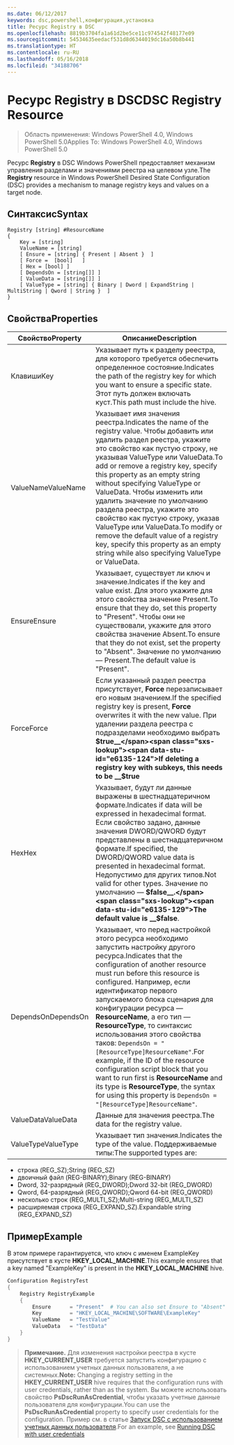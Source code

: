 ```yaml
---
ms.date: 06/12/2017
keywords: dsc,powershell,конфигурация,установка
title: Ресурс Registry в DSC
ms.openlocfilehash: 8819b3704fa1a61d2be5ce11c974542f48177e09
ms.sourcegitcommit: 54534635eedacf531d8d6344019dc16a50b8b441
ms.translationtype: HT
ms.contentlocale: ru-RU
ms.lasthandoff: 05/16/2018
ms.locfileid: "34188706"
---
```

# <a name="dsc-registry-resource"></a><span data-ttu-id="e6135-103">Ресурс Registry в DSC</span><span class="sxs-lookup"><span data-stu-id="e6135-103">DSC Registry Resource</span></span>

> <span data-ttu-id="e6135-104">Область применения: Windows PowerShell 4.0, Windows PowerShell 5.0</span><span class="sxs-lookup"><span data-stu-id="e6135-104">Applies To: Windows PowerShell 4.0, Windows PowerShell 5.0</span></span>

<span data-ttu-id="e6135-105">Ресурс **Registry** в DSC Windows PowerShell предоставляет механизм управления разделами и значениями реестра на целевом узле.</span><span class="sxs-lookup"><span data-stu-id="e6135-105">The **Registry** resource in Windows PowerShell Desired State Configuration (DSC) provides a mechanism to manage registry keys and values on a target node.</span></span>

## <a name="syntax"></a><span data-ttu-id="e6135-106">Синтаксис</span><span class="sxs-lookup"><span data-stu-id="e6135-106">Syntax</span></span>

```
Registry [string] #ResourceName
{
    Key = [string]
    ValueName = [string]
    [ Ensure = [string] { Present | Absent }  ]
    [ Force =  [bool]   ]
    [ Hex = [bool] ]
    [ DependsOn = [string[]] ]
    [ ValueData = [string[]] ]
    [ ValueType = [string] { Binary | Dword | ExpandString | MultiString | Qword | String }  ]
}
```

## <a name="properties"></a><span data-ttu-id="e6135-107">Свойства</span><span class="sxs-lookup"><span data-stu-id="e6135-107">Properties</span></span>
|  <span data-ttu-id="e6135-108">Свойство</span><span class="sxs-lookup"><span data-stu-id="e6135-108">Property</span></span>  |  <span data-ttu-id="e6135-109">Описание</span><span class="sxs-lookup"><span data-stu-id="e6135-109">Description</span></span>   |
|---|---|
| <span data-ttu-id="e6135-110">Клавиши</span><span class="sxs-lookup"><span data-stu-id="e6135-110">Key</span></span>| <span data-ttu-id="e6135-111">Указывает путь к разделу реестра, для которого требуется обеспечить определенное состояние.</span><span class="sxs-lookup"><span data-stu-id="e6135-111">Indicates the path of the registry key for which you want to ensure a specific state.</span></span> <span data-ttu-id="e6135-112">Этот путь должен включать куст.</span><span class="sxs-lookup"><span data-stu-id="e6135-112">This path must include the hive.</span></span>|
| <span data-ttu-id="e6135-113">ValueName</span><span class="sxs-lookup"><span data-stu-id="e6135-113">ValueName</span></span>| <span data-ttu-id="e6135-114">Указывает имя значения реестра.</span><span class="sxs-lookup"><span data-stu-id="e6135-114">Indicates the name of the registry value.</span></span> <span data-ttu-id="e6135-115">Чтобы добавить или удалить раздел реестра, укажите это свойство как пустую строку, не указывая ValueType или ValueData.</span><span class="sxs-lookup"><span data-stu-id="e6135-115">To add or remove a registry key, specify this property as an empty string without specifying ValueType or ValueData.</span></span> <span data-ttu-id="e6135-116">Чтобы изменить или удалить значение по умолчанию раздела реестра, укажите это свойство как пустую строку, указав ValueType или ValueData.</span><span class="sxs-lookup"><span data-stu-id="e6135-116">To modify or remove the default value of a registry key, specify this property as an empty string while also specifying ValueType or ValueData.</span></span>|
| <span data-ttu-id="e6135-117">Ensure</span><span class="sxs-lookup"><span data-stu-id="e6135-117">Ensure</span></span>| <span data-ttu-id="e6135-118">Указывает, существует ли ключ и значение.</span><span class="sxs-lookup"><span data-stu-id="e6135-118">Indicates if the key and value exist.</span></span> <span data-ttu-id="e6135-119">Для этого укажите для этого свойства значение Present.</span><span class="sxs-lookup"><span data-stu-id="e6135-119">To ensure that they do, set this property to "Present".</span></span> <span data-ttu-id="e6135-120">Чтобы они не существовали, укажите для этого свойства значение Absent.</span><span class="sxs-lookup"><span data-stu-id="e6135-120">To ensure that they do not exist, set the property to "Absent".</span></span> <span data-ttu-id="e6135-121">Значение по умолчанию — Present.</span><span class="sxs-lookup"><span data-stu-id="e6135-121">The default value is "Present".</span></span>|
| <span data-ttu-id="e6135-122">Force</span><span class="sxs-lookup"><span data-stu-id="e6135-122">Force</span></span>| <span data-ttu-id="e6135-123">Если указанный раздел реестра присутствует, __Force__ перезаписывает его новым значением.</span><span class="sxs-lookup"><span data-stu-id="e6135-123">If the specified registry key is present, __Force__ overwrites it with the new value.</span></span> <span data-ttu-id="e6135-124">При удалении раздела реестра с подразделами необходимо выбрать __$true__</span><span class="sxs-lookup"><span data-stu-id="e6135-124">If deleting a registry key with subkeys, this needs to be __$true__</span></span>|
| <span data-ttu-id="e6135-125">Hex</span><span class="sxs-lookup"><span data-stu-id="e6135-125">Hex</span></span>| <span data-ttu-id="e6135-126">Указывает, будут ли данные выражены в шестнадцатеричном формате.</span><span class="sxs-lookup"><span data-stu-id="e6135-126">Indicates if data will be expressed in hexadecimal format.</span></span> <span data-ttu-id="e6135-127">Если свойство задано, данные значения DWORD/QWORD будут представлены в шестнадцатеричном формате.</span><span class="sxs-lookup"><span data-stu-id="e6135-127">If specified, the DWORD/QWORD value data is presented in hexadecimal format.</span></span> <span data-ttu-id="e6135-128">Недопустимо для других типов.</span><span class="sxs-lookup"><span data-stu-id="e6135-128">Not valid for other types.</span></span> <span data-ttu-id="e6135-129">Значение по умолчанию — __$false__.</span><span class="sxs-lookup"><span data-stu-id="e6135-129">The default value is __$false__.</span></span>|
| <span data-ttu-id="e6135-130">DependsOn</span><span class="sxs-lookup"><span data-stu-id="e6135-130">DependsOn</span></span>| <span data-ttu-id="e6135-131">Указывает, что перед настройкой этого ресурса необходимо запустить настройку другого ресурса.</span><span class="sxs-lookup"><span data-stu-id="e6135-131">Indicates that the configuration of another resource must run before this resource is configured.</span></span> <span data-ttu-id="e6135-132">Например, если идентификатор первого запускаемого блока сценария для конфигурации ресурса — __ResourceName__, а его тип — __ResourceType__, то синтаксис использования этого свойства таков: `DependsOn = "[ResourceType]ResourceName"`.</span><span class="sxs-lookup"><span data-stu-id="e6135-132">For example, if the ID of the resource configuration script block that you want to run first is __ResourceName__ and its type is __ResourceType__, the syntax for using this property is `DependsOn = "[ResourceType]ResourceName"`.</span></span>|
| <span data-ttu-id="e6135-133">ValueData</span><span class="sxs-lookup"><span data-stu-id="e6135-133">ValueData</span></span>| <span data-ttu-id="e6135-134">Данные для значения реестра.</span><span class="sxs-lookup"><span data-stu-id="e6135-134">The data for the registry value.</span></span>|
| <span data-ttu-id="e6135-135">ValueType</span><span class="sxs-lookup"><span data-stu-id="e6135-135">ValueType</span></span>| <span data-ttu-id="e6135-136">Указывает тип значения.</span><span class="sxs-lookup"><span data-stu-id="e6135-136">Indicates the type of the value.</span></span> <span data-ttu-id="e6135-137">Поддерживаемые типы:</span><span class="sxs-lookup"><span data-stu-id="e6135-137">The supported types are:</span></span>
<ul><li><span data-ttu-id="e6135-138">строка (REG_SZ);</span><span class="sxs-lookup"><span data-stu-id="e6135-138">String (REG_SZ)</span></span></li>


<li><span data-ttu-id="e6135-139">двоичный файл (REG-BINARY);</span><span class="sxs-lookup"><span data-stu-id="e6135-139">Binary (REG-BINARY)</span></span></li>


<li><span data-ttu-id="e6135-140">Dword, 32-разрядный (REG_DWORD);</span><span class="sxs-lookup"><span data-stu-id="e6135-140">Dword 32-bit (REG_DWORD)</span></span></li>


<li><span data-ttu-id="e6135-141">Qword, 64-разрядный (REG_QWORD);</span><span class="sxs-lookup"><span data-stu-id="e6135-141">Qword 64-bit (REG_QWORD)</span></span></li>


<li><span data-ttu-id="e6135-142">несколько строк (REG_MULTI_SZ);</span><span class="sxs-lookup"><span data-stu-id="e6135-142">Multi-string (REG_MULTI_SZ)</span></span></li>


<li><span data-ttu-id="e6135-143">расширяемая строка (REG_EXPAND_SZ).</span><span class="sxs-lookup"><span data-stu-id="e6135-143">Expandable string (REG_EXPAND_SZ)</span></span></li></ul>

## <a name="example"></a><span data-ttu-id="e6135-144">Пример</span><span class="sxs-lookup"><span data-stu-id="e6135-144">Example</span></span>
<span data-ttu-id="e6135-145">В этом примере гарантируется, что ключ с именем ExampleKey присутствует в кусте **HKEY\_LOCAL\_MACHINE**.</span><span class="sxs-lookup"><span data-stu-id="e6135-145">This example ensures that a key named "ExampleKey" is present in the **HKEY\_LOCAL\_MACHINE** hive.</span></span>
```powershell
Configuration RegistryTest
{
    Registry RegistryExample
    {
        Ensure      = "Present"  # You can also set Ensure to "Absent"
        Key         = "HKEY_LOCAL_MACHINE\SOFTWARE\ExampleKey"
        ValueName   = "TestValue"
        ValueData   = "TestData"
    }
}
```

><span data-ttu-id="e6135-146">**Примечание.** Для изменения настройки реестра в кусте **HKEY\_CURRENT\_USER** требуется запустить конфигурацию с использованием учетных данных пользователя, а не системных.</span><span class="sxs-lookup"><span data-stu-id="e6135-146">**Note:** Changing a registry setting in the **HKEY\_CURRENT\_USER** hive requires that the configuration runs with user credentials, rather than as the system.</span></span>
><span data-ttu-id="e6135-147">Вы можете использовать свойство **PsDscRunAsCredential**, чтобы указать учетные данные пользователя для конфигурации.</span><span class="sxs-lookup"><span data-stu-id="e6135-147">You can use the **PsDscRunAsCredential** property to specify user credentials for the configuration.</span></span> <span data-ttu-id="e6135-148">Пример см. в статье [Запуск DSC с использованием учетных данных пользователя](runAsUser.md).</span><span class="sxs-lookup"><span data-stu-id="e6135-148">For an example, see [Running DSC with user credentials](runAsUser.md)</span></span>

